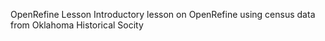 OpenRefine Lesson
Introductory lesson on OpenRefine using census data from Oklahoma Historical Socity

